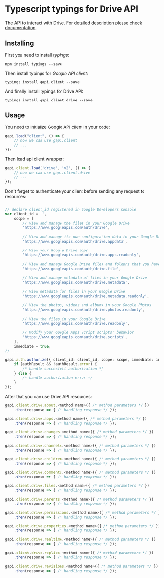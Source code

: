 # Typescript typings for Drive API
The API to interact with Drive.
For detailed description please check [documentation](https://developers.google.com/drive/).

## Installing

First you need to install *typings*:
```
npm install typings --save 
```

Then install typings for *Google API client*:
```
typings install gapi.client --save 
```

And finally install typings for Drive API:
```
typings install gapi.client.drive --save 
```

## Usage

You need to initialize Google API client in your code:
```typescript
gapi.load("client", () => { 
    // now we can use gapi.client
    // ... 
});
```

Then load api client wrapper:
```typescript
gapi.client.load('drive', 'v2', () => {
    // now we can use gapi.client.drive
    // ... 
});
```

Don't forget to authenticate your client before sending any request to resources:
```typescript

// declare client_id registered in Google Developers Console
var client_id = '',
    scope = [     
        // View and manage the files in your Google Drive
        'https://www.googleapis.com/auth/drive',
    
        // View and manage its own configuration data in your Google Drive
        'https://www.googleapis.com/auth/drive.appdata',
    
        // View your Google Drive apps
        'https://www.googleapis.com/auth/drive.apps.readonly',
    
        // View and manage Google Drive files and folders that you have opened or created with this app
        'https://www.googleapis.com/auth/drive.file',
    
        // View and manage metadata of files in your Google Drive
        'https://www.googleapis.com/auth/drive.metadata',
    
        // View metadata for files in your Google Drive
        'https://www.googleapis.com/auth/drive.metadata.readonly',
    
        // View the photos, videos and albums in your Google Photos
        'https://www.googleapis.com/auth/drive.photos.readonly',
    
        // View the files in your Google Drive
        'https://www.googleapis.com/auth/drive.readonly',
    
        // Modify your Google Apps Script scripts' behavior
        'https://www.googleapis.com/auth/drive.scripts',
    ],
    immediate = true;
// ...

gapi.auth.authorize({ client_id: client_id, scope: scope, immediate: immediate }, authResult => {
    if (authResult && !authResult.error) {
        /* handle succesfull authorization */
    } else {
        /* handle authorization error */
    }
});            
```

After that you can use Drive API resources:

```typescript
gapi.client.drive.about.<method name>({ /* method parameters */ })
    .then(response => { /* handling response */ });

gapi.client.drive.apps.<method name>({ /* method parameters */ })
    .then(response => { /* handling response */ });

gapi.client.drive.changes.<method name>({ /* method parameters */ })
    .then(response => { /* handling response */ });

gapi.client.drive.channels.<method name>({ /* method parameters */ })
    .then(response => { /* handling response */ });

gapi.client.drive.children.<method name>({ /* method parameters */ })
    .then(response => { /* handling response */ });

gapi.client.drive.comments.<method name>({ /* method parameters */ })
    .then(response => { /* handling response */ });

gapi.client.drive.files.<method name>({ /* method parameters */ })
    .then(response => { /* handling response */ });

gapi.client.drive.parents.<method name>({ /* method parameters */ })
    .then(response => { /* handling response */ });

gapi.client.drive.permissions.<method name>({ /* method parameters */ })
    .then(response => { /* handling response */ });

gapi.client.drive.properties.<method name>({ /* method parameters */ })
    .then(response => { /* handling response */ });

gapi.client.drive.realtime.<method name>({ /* method parameters */ })
    .then(response => { /* handling response */ });

gapi.client.drive.replies.<method name>({ /* method parameters */ })
    .then(response => { /* handling response */ });

gapi.client.drive.revisions.<method name>({ /* method parameters */ })
    .then(response => { /* handling response */ });
```